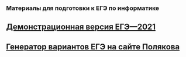 ### Материалы для подготовки к ЕГЭ по информатике

## [Демонстрационная версия ЕГЭ—2021](https://nbviewer.org/github/xkurs/KEGE/blob/master/KEGE2021/KEGE2021.ipynb)

## [Генератор вариантов ЕГЭ на сайте Полякова](https://kpolyakov.spb.ru/school/ege/generate.htm)
